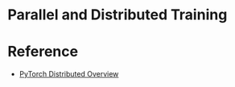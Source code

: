 # Parallel and Distributed Training

# Reference
- [PyTorch Distributed Overview](https://pytorch.org/tutorials/beginner/dist_overview.html)




